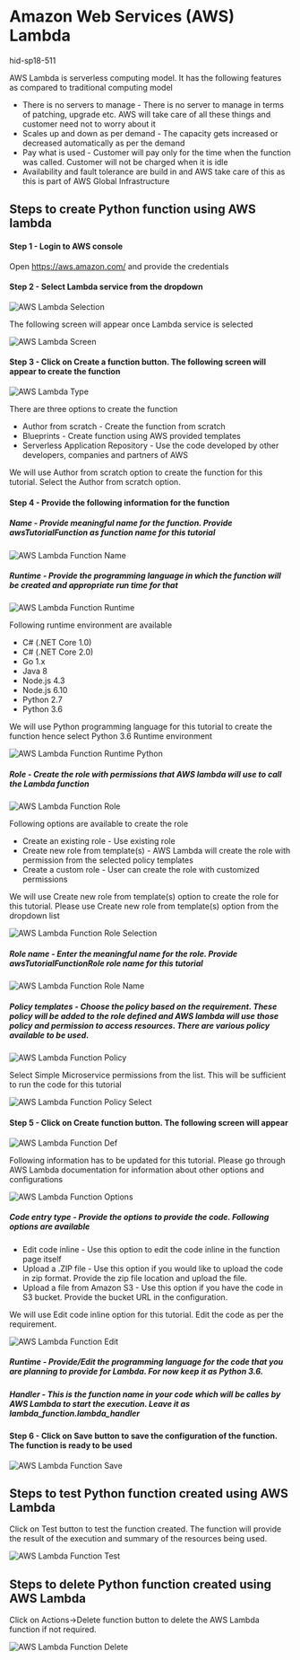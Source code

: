 # Amazon Web Services (AWS) Lambda

hid-sp18-511

AWS Lambda is serverless computing model. It has the following features as compared to traditional computing model

*	There is no servers to manage - There is no server to manage in terms of patching, upgrade etc. AWS will take care of all these things and customer need not to worry about it
*	Scales up and down as per demand - The capacity gets increased or decreased automatically as per the demand
*	Pay what is used - Customer will pay only for the time when the function was called. Customer will not be charged when it is idle
*	Availability and fault tolerance are build in and AWS take care of this as this is part of AWS Global Infrastructure

## Steps to create Python function using AWS lambda

#### Step 1 - Login to AWS console

Open https://aws.amazon.com/ and provide the credentials

#### Step 2 - Select Lambda service from the dropdown

![AWS Lambda Selection](https://github.com/cloudmesh-community/hid-sp18-511/blob/master/tutorial/images/aws_lambda_selection.png?raw=true)

The following screen will appear once Lambda service is selected

![AWS Lambda Screen](https://github.com/cloudmesh-community/hid-sp18-511/blob/master/tutorial/images/aws_lambda_screen.png?raw=true)

#### Step 3 - Click on Create a function button. The following screen will appear to create the function 

![AWS Lambda Type](https://github.com/cloudmesh-community/hid-sp18-511/blob/master/tutorial/images/aws_lambda_type.png?raw=true)

There are three options to create the function

*	Author from scratch - Create the function from scratch
*	Blueprints - Create function using AWS provided templates
*	Serverless Application Repository - Use the code developed by other developers, companies and partners of AWS

We will use Author from scratch option to create the function for this tutorial. Select the Author from scratch option.

#### Step 4 - Provide the following information for the function

##### Name - Provide meaningful name for the function. Provide awsTutorialFunction as function name for this tutorial

![AWS Lambda Function Name](https://github.com/cloudmesh-community/hid-sp18-511/blob/master/tutorial/images/aws_lambda_function_name.png?raw=true)	

##### Runtime - Provide the programming language in which the function will be created and appropriate run time for that

![AWS Lambda Function Runtime](https://github.com/cloudmesh-community/hid-sp18-511/blob/master/tutorial/images/aws_lambda_function_runtime.png?raw=true)	

Following runtime environment are available

* C# (.NET Core 1.0)
* C# (.NET Core 2.0)
* Go 1.x
* Java 8
* Node.js 4.3 
* Node.js 6.10
* Python 2.7
* Python 3.6

We will use Python programming language for this tutorial to create the function hence select Python 3.6 Runtime environment

![AWS Lambda Function Runtime Python](https://github.com/cloudmesh-community/hid-sp18-511/blob/master/tutorial/images/aws_lambda_function_runtime_python.png?raw=true)	

##### Role - Create the role with permissions that AWS lambda will use to call the Lambda function

![AWS Lambda Function Role](https://github.com/cloudmesh-community/hid-sp18-511/blob/master/tutorial/images/aws_lambda_function_role.png?raw=true)	

Following options are available to create the role

* Create an existing role - Use existing role
* Create new role from template(s) - AWS Lambda will create the role with permission from the selected policy templates
* Create a custom role - User can create the role with customized permissions

We will use Create new role from template(s) option to create the role for this tutorial. Please use Create new role from template(s) option from the dropdown list

![AWS Lambda Function Role Selection](https://github.com/cloudmesh-community/hid-sp18-511/blob/master/tutorial/images/aws_lambda_function_role_select.png?raw=true)	

##### Role name - Enter the meaningful name for the role. Provide awsTutorialFunctionRole role name for this tutorial

![AWS Lambda Function Role Name](https://github.com/cloudmesh-community/hid-sp18-511/blob/master/tutorial/images/aws_lambda_function_role_name.png?raw=true)	

##### Policy templates - Choose the policy based on the requirement. These policy will be added to the role defined and AWS lambda will use those policy and permission to access resources. There are various policy available to be used.

![AWS Lambda Function Policy](https://github.com/cloudmesh-community/hid-sp18-511/blob/master/tutorial/images/aws_lambda_function_policy.png?raw=true)	

Select Simple Microservice permissions from the list. This will be sufficient to run the code for this tutorial

![AWS Lambda Function Policy Select](https://github.com/cloudmesh-community/hid-sp18-511/blob/master/tutorial/images/aws_lambda_function_policy_select.png?raw=true)	


#### Step 5 - Click on Create function button. The following screen will appear

![AWS Lambda Function Def](https://github.com/cloudmesh-community/hid-sp18-511/blob/master/tutorial/images/aws_lambda_function_definition.png?raw=true)	

Following information has to be updated for this tutorial. Please go through AWS Lambda documentation for information about other options and configurations

![AWS Lambda Function Options](https://github.com/cloudmesh-community/hid-sp18-511/blob/master/tutorial/images/aws_lambda_function_option.png?raw=true)	

##### Code entry type - Provide the options to provide the code. Following options are available 

* Edit code inline - Use this option to edit the code inline in the function page itself
* Upload a .ZIP file - Use this option if you would like to upload the code in zip format. Provide the zip file location and upload the file.
* Upload a file from Amazon S3 - Use this option if you have the code in S3 bucket. Provide the bucket URL in the configuration.

We will use Edit code inline option for this tutorial. Edit the code as per the requirement.

![AWS Lambda Function Edit](https://github.com/cloudmesh-community/hid-sp18-511/blob/master/tutorial/images/aws_lambda_function_edit.png?raw=true)	

##### Runtime - Provide/Edit the programming language for the code that you are planning to provide for Lambda. For now keep it as Python 3.6.
##### Handler - This is the function name in your code which will be calles by AWS Lambda to start the execution. Leave it as lambda_function.lambda_handler

#### Step 6 - Click on Save button to save the configuration of the function. The function is ready to be used

![AWS Lambda Function Save](https://github.com/cloudmesh-community/hid-sp18-511/blob/master/tutorial/images/aws_lambda_function_save.png?raw=true)	


## Steps to test Python function created using AWS Lambda

Click on Test button to test the function created. The function will provide the result of the execution and summary of the resources being used.

![AWS Lambda Function Test](https://github.com/cloudmesh-community/hid-sp18-511/blob/master/tutorial/images/aws_lambda_function_test.png?raw=true)	

## Steps to delete Python function created using AWS Lambda

Click on Actions->Delete function button to delete the AWS Lambda function if not required.

![AWS Lambda Function Delete](https://github.com/cloudmesh-community/hid-sp18-511/blob/master/tutorial/images/aws_lambda_function_delete.png?raw=true)	

